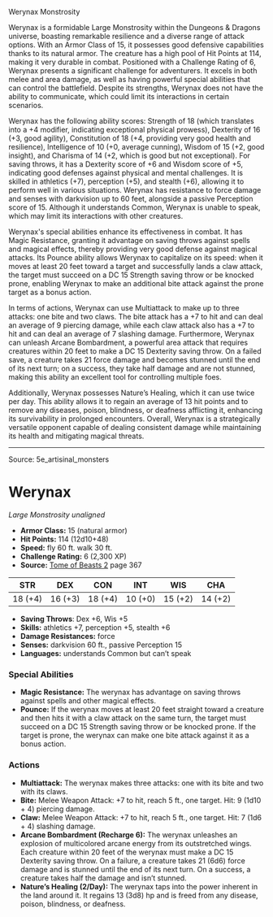 <MonsterName/>Werynax</MonsterName>
<CreatureType/>Monstrosity</CreatureType>

<summary>Werynax is a formidable Large Monstrosity within the Dungeons & Dragons universe, boasting remarkable resilience and a diverse range of attack options. With an Armor Class of 15, it possesses good defensive capabilities thanks to its natural armor. The creature has a high pool of Hit Points at 114, making it very durable in combat. Positioned with a Challenge Rating of 6, Werynax presents a significant challenge for adventurers. It excels in both melee and area damage, as well as having powerful special abilities that can control the battlefield. Despite its strengths, Werynax does not have the ability to communicate, which could limit its interactions in certain scenarios.</summary>

<detail>

Werynax has the following ability scores: Strength of 18 (which translates into a +4 modifier, indicating exceptional physical prowess), Dexterity of 16 (+3, good agility), Constitution of 18 (+4, providing very good health and resilience), Intelligence of 10 (+0, average cunning), Wisdom of 15 (+2, good insight), and Charisma of 14 (+2, which is good but not exceptional). For saving throws, it has a Dexterity score of +6 and Wisdom score of +5, indicating good defenses against physical and mental challenges. It is skilled in athletics (+7), perception (+5), and stealth (+6), allowing it to perform well in various situations. Werynax has resistance to force damage and senses with darkvision up to 60 feet, alongside a passive Perception score of 15. Although it understands Common, Werynax is unable to speak, which may limit its interactions with other creatures.

Werynax's special abilities enhance its effectiveness in combat. It has Magic Resistance, granting it advantage on saving throws against spells and magical effects, thereby providing very good defense against magical attacks. Its Pounce ability allows Werynax to capitalize on its speed: when it moves at least 20 feet toward a target and successfully lands a claw attack, the target must succeed on a DC 15 Strength saving throw or be knocked prone, enabling Werynax to make an additional bite attack against the prone target as a bonus action.

In terms of actions, Werynax can use Multiattack to make up to three attacks: one bite and two claws. The bite attack has a +7 to hit and can deal an average of 9 piercing damage, while each claw attack also has a +7 to hit and can deal an average of 7 slashing damage. Furthermore, Werynax can unleash Arcane Bombardment, a powerful area attack that requires creatures within 20 feet to make a DC 15 Dexterity saving throw. On a failed save, a creature takes 21 force damage and becomes stunned until the end of its next turn; on a success, they take half damage and are not stunned, making this ability an excellent tool for controlling multiple foes.

Additionally, Werynax possesses Nature’s Healing, which it can use twice per day. This ability allows it to regain an average of 13 hit points and to remove any diseases, poison, blindness, or deafness afflicting it, enhancing its survivability in prolonged encounters. Overall, Werynax is a strategically versatile opponent capable of dealing consistent damage while maintaining its health and mitigating magical threats.</detail>



---

Source: 5e_artisinal_monsters

# Werynax

*Large* *Monstrosity* *unaligned*

- **Armor Class:** 15 (natural armor)
- **Hit Points:** 114 (12d10+48)
- **Speed:** fly 60 ft. walk 30 ft.
- **Challenge Rating:** 6 (2,300 XP)
- **Source:** [Tome of Beasts 2](https://koboldpress.com/kpstore/product/tome-of-beasts-2-for-5th-edition) page 367

| STR | DEX | CON | INT | WIS | CHA |
| --- | --- | --- | --- | --- | --- |
| 18 (+4) | 16 (+3) | 18 (+4) | 10 (+0) | 15 (+2) | 14 (+2) |

- **Saving Throws**: Dex +6, Wis +5
- **Skills:** athletics +7, perception +5, stealth +6
- **Damage Resistances:** force
- **Senses:** darkvision 60 ft., passive Perception 15
- **Languages:** understands Common but can’t speak

### Special Abilities

- **Magic Resistance:** The werynax has advantage on saving throws against spells and other magical effects.
- **Pounce:** If the werynax moves at least 20 feet straight toward a creature and then hits it with a claw attack on the same turn, the target must succeed on a DC 15 Strength saving throw or be knocked prone. If the target is prone, the werynax can make one bite attack against it as a bonus action.

### Actions

- **Multiattack:** The werynax makes three attacks: one with its bite and two with its claws.
- **Bite:** Melee Weapon Attack: +7 to hit, reach 5 ft., one target. Hit: 9 (1d10 + 4) piercing damage.
- **Claw:** Melee Weapon Attack: +7 to hit, reach 5 ft., one target. Hit: 7 (1d6 + 4) slashing damage.
- **Arcane Bombardment (Recharge 6):** The werynax unleashes an explosion of multicolored arcane energy from its outstretched wings. Each creature within 20 feet of the werynax must make a DC 15 Dexterity saving throw. On a failure, a creature takes 21 (6d6) force damage and is stunned until the end of its next turn. On a success, a creature takes half the damage and isn’t stunned.
- **Nature’s Healing (2/Day):** The werynax taps into the power inherent in the land around it. It regains 13 (3d8) hp and is freed from any disease, poison, blindness, or deafness.




